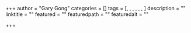 +++
author = "Gary Gong"
categories = []
tags = [, , , , , , ]
description = ""
linktitle = ""
featured = ""
featuredpath = ""
featuredalt = ""

+++
